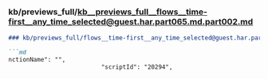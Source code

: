 ### kb/previews_full/kb__previews_full__flows__time-first__any_time_selected@guest.har.part065.md.part002.md

```md
### kb/previews_full/flows__time-first__any_time_selected@guest.har.part065.md (part 002)

```md
nctionName": "",
                          "scriptId": "20294",
     
```

```

```
